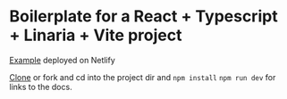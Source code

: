 # Boilerplate for a React + Typescript + Linaria + Vite project

[Example](https://lovely-queijadas-0a5f40.netlify.app/) deployed on Netlify

[Clone](https://github.com/jsjayfiled/react-ts-vite-linaria-boilerplate.git) or fork and cd into the project dir and `npm install` `npm run dev` for links to the docs.

